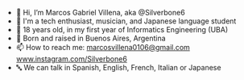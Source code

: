 - 👋 Hi, I’m Marcos Gabriel Villena, aka @Silverbone6
- 👀 I'm a tech enthusiast, musician, and Japanese language student
- 🌱 18 years old, in my first year of Informatics Engineering (UBA)
- 🧉 Born and raised in Buenos Aires, Argentina
- 📫 How to reach me: marcosvillena0106@gmail.com www.instagram.com/Silverbone6
- 🔤 We can talk in Spanish, English, French, Italian or Japanese
